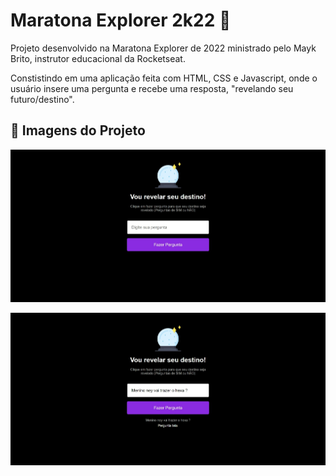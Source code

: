 # Maratona Explorer 2k22 :crystal_ball:
Projeto desenvolvido na Maratona Explorer de 2022 ministrado pelo Mayk Brito, instrutor educacional da Rocketseat.

Constistindo em uma aplicação feita com HTML, CSS e Javascript, onde o usuário insere uma pergunta e recebe uma resposta, "revelando seu futuro/destino".



## :floppy_disk: Imagens do Projeto

![Print da janela inteira da aplicação](https://github.com/Gabriel-Vasconcelos/maratona-explorer-2k22/blob/master/print-2.jpeg)

![Print da janela inteira da aplicação com um exmeplo de pergunta recebendo a resposta](https://github.com/Gabriel-Vasconcelos/maratona-explorer-2k22/blob/master/print-1.jpeg)
